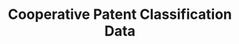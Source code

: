 ---
layout: default
bigquery: https://console.cloud.google.com/bigquery?p=patents-public-data&d=cpc&page=dataset
citation: '“Cooperative Patent Classification” by the EPO and USPTO, for public use. '
contributors: EPO, USPTO
cost: None
description: Cooperative Patent Classification Data contains the scheme and definitions
  of the Cooperative Patent Classification system for classifying patent documents.
  The CPC is the result of a partnership between the EPO and the USPTO in their joint
  effort to develop a common, internationally compatible classification system for
  technical documents, in particular patent publications, which will be used by both
  offices in the patent granting process
documentation: https://www.cooperativepatentclassification.org/cpcSchemeAndDefinitions
last_edit: 04/08/2022, 19:50:09
location: https://www.cooperativepatentclassification.org/index
maintained_by: USPTO, EPO
schema_fields:
- title_full
- application_references
- title_part
- glossary
- date_revised
- applicationReferences
- residualReferences
- additional_only
- dateRevised
- titleFull
- breakdownCode
- informativeReferences
- limiting_references
- titlePart
- ipcConcordant
- limitingReferences
- parents
- status
- notAllocatable
- sizeCache
- symbol
- child_groups
- children
- childGroups
- not_allocatable
- informative_references
- definition
- breakdown_code
- synonyms
- ipc_concordant
- level
- residual_references
shortname: cooperative_patent_classification
tags:
- patents
- science
title: Cooperative Patent Classification Data
uuid: 984374a7-16e9-4b35-9445-458daceb01bf
---